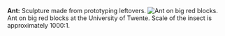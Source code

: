 **Ant:** Sculpture made from prototyping leftovers.
![Ant on big red blocks.](img/work/ant/ant_on_blocks.jpg)
Ant on big red blocks at the University of Twente. Scale of the insect is approximately 1000:1.
